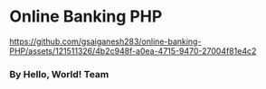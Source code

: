 # Online Banking PHP


https://github.com/gsaiganesh283/online-banking-PHP/assets/121511326/4b2c948f-a0ea-4715-9470-27004f81e4c2


### By Hello, World! Team
